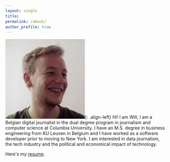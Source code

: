 ```yaml
---
layout: single
title:
permalink: /about/
author_profile: true
---
```







![image-left](/assets/images/profile-small.jpg){: .align-left}
Hi! I am Will, I am a Belgian digital journalist in the dual degree program in journalism and computer science at Columbia University. I have an M.S. degree in business engineering from KU Leuven in Belgium and I have worked as a software developer prior to moving to New York. I am interested in data journalism, the tech industry and the political and economical impact of technology.

Here's my [resume](/assets/files/Resume_Willem_Dehaes_Jul_18.pdf).
